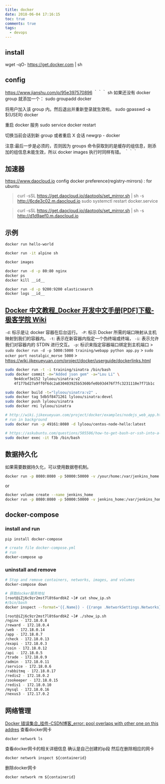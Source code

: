 ```yaml
---
title: docker
date: 2018-06-04 17:16:15
toc: true
comments: true
tags:
  - devops
---
```


## install

wget -qO- https://get.docker.com | sh

## config

https://www.jianshu.com/p/95e397570896
｀｀｀ sh
如果还没有 docker group 就添加一个：
sudo groupadd docker

将用户加入该 group 内。然后退出并重新登录就生效啦。
sudo gpasswd -a \${USER} docker

重启 docker 服务
sudo service docker restart

切换当前会话到新 group 或者重启 X 会话
newgrp - docker

注意:最后一步是必须的，否则因为 groups 命令获取到的是缓存的组信息，刚添加的组信息未能生效，所以 docker images 执行时同样有错。
｀｀｀

## 加速器

https://www.daocloud.io
config docker preference(registry-mirrors) :
for ubuntu

> curl -sSL https://get.daocloud.io/daotools/set_mirror.sh | sh -s http://6cde3c02.m.daocloud.io
> sudo systemctl restart docker.service

> curl -sSL https://get.daocloud.io/daotools/set_mirror.sh | sh -s http://d1d9aef0.m.daocloud.io

## 示例

```sh
docker run hello-world

docker run -it alpine sh

docker images

docker run -d -p 80:80 nginx
docker ps
docker kill __id__

docker run -d -p 9200:9200 elasticsearch
docker logs __id__
```

## [Docker 中文教程\_Docker 开发中文手册[PDF]下载-极客学院 Wiki](http://wiki.jikexueyuan.com/project/docker/)

`-d`: 标示是让 docker 容器在后台运行。
`-P`: 标示 Docker 所需的端口映射从主机映射到我们的容器内。
`-t`: 表示在新容器内指定一个伪终端或终端，
`-i`: 表示允许我们对容器内的 STDIN 进行交互。
`-p`: 标识来指定容器端口绑定到主机端口 > `sudo docker run -d -p 5000:5000 training/webapp python app.py` > `sudo ocker port nostalgic_morse 5000` > https://wiki.jikexueyuan.com/project/docker/userguide/dockerlinks.html

```sh
sudo docker run -t -i training/sinatra /bin/bash
sudo docker commit -m="Added json gem" -a="Lou Li" \
    9e4dcef3e152 lyloou/sinatra:v2
    4f177bd27a9ff0f6dc2a830403925b5360bfe0b93d476f7fc3231110e7f71b1c
```

```sh
sudo docker build -t="lyloou/sinatra:v2" .
sudo docker tag 5db5f8471261 lyloou/sinatra:devel
sudo docker push lyloou/sinatra
sudo docker rmi lyloou/sinatra
```

```sh
# http://wiki.jikexueyuan.com/project/docker/examples/nodejs_web_app.html
# run in background
sudo docker run -p 49161:8080 -d lyloou/centos-node-hello:latest

# https://askubuntu.com/questions/505506/how-to-get-bash-or-ssh-into-a-running-container-in-background-mode
sudo docker exec -it f3b /bin/bash
```

## 数据持久化

如果需要数据持久化，可以使用数据卷机制。

```sh
docker run -p 8080:8080 -p 50000:50000 -v /your/home:/var/jenkins_home jenkins
```

or

```sh
docker volume create --name jenkins_home
docker run -p 8080:8080 -p 50000:50000 -v jenkins_home:/var/jenkins_home jenkins/jenkins:lts
```

## docker-compose

### install and run

```sh
pip install docker-compose

# create file docker-compose.yml
# run
docker-compose up
```

### uninstall and remove

```sh
# Stop and remove containers, networks, images, and volumes
docker-compose down
```

```sh
# 获取docker服务地址
[root@iZj6c9zr2mst7l8t6ardbkZ ~]# cat show_ip.sh
#/bin/bash
docker inspect --format='{{.Name}} - {{range .NetworkSettings.Networks}}{{.IPAddress}}{{end}}' $(docker ps -aq)

[root@iZj6c9zr2mst7l8t6ardbkZ ~]# ./show_ip.sh
/nginx - 172.18.0.8
/reward - 172.18.0.4
/web - 172.18.0.14
/app - 172.18.0.7
/check - 172.18.0.13
/exapi - 172.18.0.3
/coin - 172.18.0.12
/api - 172.18.0.5
/trade - 172.18.0.9
/admin - 172.18.0.11
/service - 172.18.0.6
/rabbitmq - 172.18.0.17
/redis2 - 172.18.0.2
/zookeeper - 172.18.0.15
/redis1 - 172.18.0.10
/mysql - 172.18.0.16
/nexus3 - 172.17.0.2
```

## 网络管理
[Docker 错误集合_挂件-CSDN博客_error: pool overlaps with other one on this addres](https://blog.csdn.net/benpaodelulu_guajian/article/details/90546129)
查看docker网卡
```
docker network ls
```

查看docker网卡的相关详细信息  确认是自己创建的ip段 然后在删除相应的网卡
```
docker network inspect ${containerid}
```

删除docker网卡
```
docker network rm ${containerid}
```